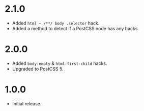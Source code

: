 # 2.1.0

* Added `html ~ /**/ body .selector` hack.
* Added a method to detect if a PostCSS node has any hacks.

# 2.0.0

* Added `body:empty` & `html:first-child` hacks.
* Upgraded to PostCSS 5.

# 1.0.0

* Initial release.
